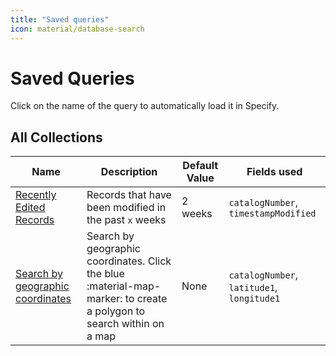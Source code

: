 ```yaml
---
title: "Saved queries"
icon: material/database-search
---
```


# Saved Queries

Click on the name of the query to automatically load it in Specify.

## All Collections

| Name | Description | Default Value | Fields used | 
| ----- | ----------- | ----------- | ------ |
| [Recently Edited Records](https://database.beatymuseum.ubc.ca/specify/query/265/) | Records that have been modified in the past `x` weeks  | 2 weeks | `catalogNumber`, `timestampModified` |
| [Search by geographic coordinates](https://database.beatymuseum.ubc.ca/specify/query/266/) | Search by geographic coordinates. Click the blue :material-map-marker: to create a polygon to search within on a map | None | `catalogNumber`, `latitude1`, `longitude1` |